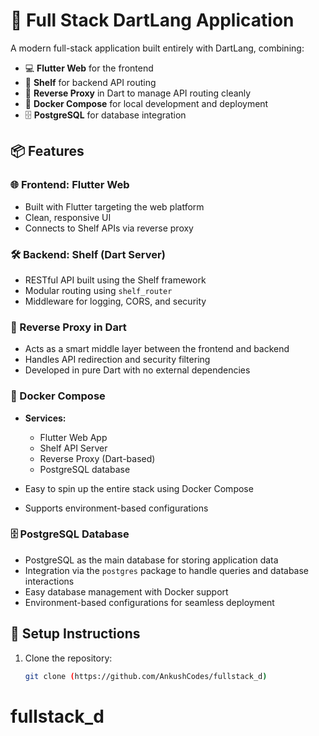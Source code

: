 # 🚀 Full Stack DartLang Application

A modern full-stack application built entirely with DartLang, combining:

- 💻 **Flutter Web** for the frontend  
- 🧩 **Shelf** for backend API routing  
- 🔁 **Reverse Proxy** in Dart to manage API routing cleanly  
- 🐳 **Docker Compose** for local development and deployment  
- 🗄️ **PostgreSQL** for database integration

## 📦 Features

### 🌐 Frontend: Flutter Web

- Built with Flutter targeting the web platform
- Clean, responsive UI
- Connects to Shelf APIs via reverse proxy

### 🛠️ Backend: Shelf (Dart Server)

- RESTful API built using the Shelf framework
- Modular routing using `shelf_router`
- Middleware for logging, CORS, and security

### 🔄 Reverse Proxy in Dart

- Acts as a smart middle layer between the frontend and backend
- Handles API redirection and security filtering
- Developed in pure Dart with no external dependencies

### 🐳 Docker Compose

- **Services:**
  - Flutter Web App
  - Shelf API Server
  - Reverse Proxy (Dart-based)
  - PostgreSQL database

- Easy to spin up the entire stack using Docker Compose
- Supports environment-based configurations

### 🗄️ PostgreSQL Database

- PostgreSQL as the main database for storing application data
- Integration via the `postgres` package to handle queries and database interactions
- Easy database management with Docker support
- Environment-based configurations for seamless deployment

## 🔧 Setup Instructions

1. Clone the repository:
   ```bash
   git clone (https://github.com/AnkushCodes/fullstack_d)
# fullstack_d
